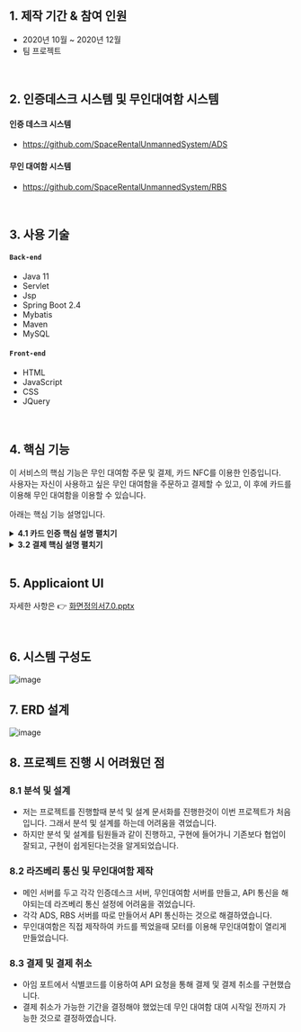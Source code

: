
## 1. 제작 기간 & 참여 인원
- 2020년 10월 ~ 2020년 12월
- 팀 프로젝트

</br>

## 2. 인증데스크 시스템 및 무인대여함 시스템
#### 인증 데스크 시스템
* https://github.com/SpaceRentalUnmannedSystem/ADS

#### 무인 대여함 시스템
* https://github.com/SpaceRentalUnmannedSystem/RBS

</br>

## 3. 사용 기술
#### `Back-end`
  - Java 11
  - Servlet
  - Jsp
  - Spring Boot 2.4
  - Mybatis
  - Maven
  - MySQL
#### `Front-end`
  - HTML
  - JavaScript
  - CSS
  - JQuery

</br>

## 4. 핵심 기능
이 서비스의 핵심 기능은 무인 대여함 주문 및 결제, 카드 NFC를 이용한 인증입니다.  
사용자는 자신이 사용하고 싶은 무인 대여함을 주문하고 결제할 수 있고,
이 후에 카드를 이용해 무인 대여함을 이용할 수 있습니다.

아래는 핵심 기능 설명입니다.

<details>
<summary><b>4.1 카드 인증 핵심 설명 펼치기</b></summary>
<div markdown="1">

### 4.1.1 카드 인증 전체 흐름
![image](https://user-images.githubusercontent.com/63217462/145766832-d55d0bee-2fe1-4c86-b08f-b3fc9e6e38bb.png)

### 4.1.2 사용자 요청
![image](https://user-images.githubusercontent.com/63217462/145767707-43334b5b-c824-4ac7-9a03-a3e14e044248.png)

  
![image](https://user-images.githubusercontent.com/63217462/145767091-594889f2-02bd-4dd5-9ad2-d65d861aade7.png)

- **사용자의 카드 등록** :pushpin: [코드 확인](https://github.com/SpaceRentalUnmannedSystem/ADS/blob/master/ads/src/main/java/kr/co/ads/member/MemberController.java#L48)
  - 처음 사용하는 사용자는 인증 데스크에서 카드를 등록을 합니다.
  - 카드 등록 시 카드 UUID를 데이터베이스에 저장합니다.
  - 이 후 사용하는 사용자는 등록한 카드를 NFC 리더기에 대면 인증이 완료되어 무인대여함이 열리게 됩니다.

### 4.1.3 Controller 
  :pushpin: [코드 확인](https://github.com/SpaceRentalUnmannedSystem/ADS/blob/master/ads/src/main/java/kr/co/ads/member/MemberController.java#L48)
- **요청 처리**
  - Controller에서는 요청을 화면단에서 넘어온 요청을 받고, Service 계층에 로직 처리를 위임합니다.

- **결과 응답**
  - Service 계층에서 넘어온 로직 처리 결과(메세지)를 화면단에 응답해줍니다.

### 4.1.4 Service 
  :pushpin: [코드 확인](https://github.com/SpaceRentalUnmannedSystem/ADS/blob/master/ads/src/main/java/kr/co/ads/member/MemberServiceImpl.java#L18)

- **NFC 수신()** :pushpin: [코드 확인](https://github.com/SpaceRentalUnmannedSystem/ADS/blob/master/ads/src/main/java/kr/co/ads/member/MemberRepositoryImpl.java#L64)
  - 사용자가 카드 정보 갱신을 할 때 NFC기기를 통해 UUID 값을 읽어옵니다.

- **Repository 계층으로 인계** 
  - 위에서 받은 카드 UUID 값을 가진 DTO를 Repository 계층으로 인계한다.

### 4.1.5 Repository 
  :pushpin: [코드 확인](https://github.com/SpaceRentalUnmannedSystem/ADS/blob/master/ads/src/main/java/kr/co/ads/member/MemberRepositoryImpl.java#L44)

- **카드 UUID 값을 가진 URL을 전송** :pushpin: [코드 확인](https://github.com/SpaceRentalUnmannedSystem/SRUS/blob/master/srus/src/main/java/kr/co/srus/member/MemberController.java#L203)
  - SRUS 서버로 카드 UUID 값을 가진 URL을 전송시킨다.
  - 이 후 SRUS 서버에서 데이터베이스에 접근해서 값을 바꾼다.

</div>
</details>

<details>
<summary><b>3.2 결제 핵심 설명 펼치기</b></summary>
<div markdown="1">

### 4.2.1 사용자 요청
![결제1](https://user-images.githubusercontent.com/63217462/172066260-c4ead5cc-21ed-4e20-8f03-a1aa2cc7d50a.PNG)

 
![결제2](https://user-images.githubusercontent.com/63217462/172066269-b4091361-8234-489f-81ae-37bad36e7c78.PNG)

  
![결제3](https://user-images.githubusercontent.com/63217462/172066274-df611b3d-2d0c-45d5-89e1-76d4faab4903.PNG)

  
- **아임 포트 API를 통한 결제** :pushpin: [코드 확인](https://github.com/SpaceRentalUnmannedSystem/SRUS/blob/master/srus/src/main/webapp/WEB-INF/jsp/payment/confirmationform.jsp#L93)
  - 아임포트 API 문서를 참고하여 아임포트에 API요청
</div>
</details>

</br>


## 5. Applicaiont UI
자세한 사항은 👉 [화면정의서7.0.pptx](https://github.com/SpaceRentalUnmannedSystem/SRUS/files/8840606/7.0.pptx)

</br>

## 6. 시스템 구성도
![image](https://user-images.githubusercontent.com/63217462/172065943-0480c265-d5ac-4458-b4c4-bbd4d59000e0.png)

## 7. ERD 설계
![image](https://user-images.githubusercontent.com/63217462/145765596-2f0d3a22-19da-488e-a85f-5c21709345f8.png)


## 8. 프로젝트 진행 시 어려웠던 점
### 8.1 분석 및 설계
- 저는 프로젝트를 진행할때 분석 및 설계 문서화를 진행한것이 이번 프로젝트가 처음입니다. 그래서 분석 및 설계를 하는데 어려움을 겪었습니다.
- 하지만 분석 및 설계를 팀원들과 같이 진행하고, 구현에 들어가니 기존보다 협업이 잘되고, 구현이 쉽게된다는것을 알게되었습니다.

### 8.2 라즈베리 통신 및 무인대여함 제작
- 메인 서버를 두고 각각 인증데스크 서버, 무인대여함 서버를 만들고, API 통신을 해야되는데 라즈베리 통신 설정에 어려움을 겪었습니다.  
- 각각 ADS, RBS 서버를 따로 만들어서 API 통신하는 것으로 해결하였습니다.
- 무인대여함은 직접 제작하여 카드를 찍었을때 모터를 이용해 무인대여함이 열리게 만들었습니다.

### 8.3 결제 및 결제 취소
- 아임 포트에서 식별코드를 이용하여 API 요청을 통해 결제 및 결제 취소를 구현했습니다.
- 결제 취소가 가능한 기간을 결정해야 했었는데 무인 대여함 대여 시작일 전까지 가능한 것으로 결정하였습니다.
</br>
